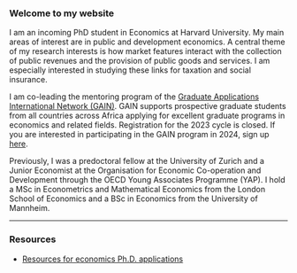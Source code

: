 ### Welcome to my website

I am an incoming PhD student in Economics at Harvard University. My main areas of interest are in public and development economics. A central theme of my research interests is how market features interact with the collection of public revenues and the provision of public goods and services. I am especially interested in studying these links for taxation and social insurance.

I am co-leading the mentoring program of the <a href="https://gain-network.net" target="_blank">Graduate Applications International Network (GAIN)</a>. GAIN supports prospective graduate students from all countries across Africa applying for excellent graduate programs in economics and related fields. Registration for the 2023 cycle is closed. If you are interested in participating in the GAIN program in 2024, sign up <a href="https://gain-network.net/participants" target="_blank">here</a>.

Previously, I was a predoctoral fellow at the University of Zurich and a Junior Economist at the Organisation for Economic Co-operation and Development through the OECD Young Associates Programme (YAP). I hold a MSc in Econometrics and Mathematical Economics from the London School of Economics and a BSc in Economics from the University of Mannheim.

---

### Resources  

- [Resources for economics Ph.D. applications](./pages/phd-economics-application-advice.html)

